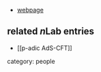

* [webpage](http://wwwphy.princeton.edu/~ssgubser/)

## related $n$Lab entries

* [[p-adic AdS-CFT]]

category: people
